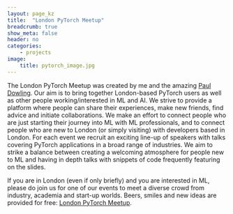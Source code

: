 ```yaml
---
layout: page_kz
title:  "London PyTorch Meetup"
breadcrumb: true
show_meta: false
header: no
categories:
    - projects
image:
    title: pytorch_image.jpg
---
```


The London PyTorch Meetup was created by me and the amazing [Paul Dowling][1]. Our aim is to bring together London-based PyTorch users as well as other people working/interested in ML and AI. We strive to provide a platform where people can share their experiences, make new friends, find advice and initiate collaborations. We make an effort to connect people who are just starting their journey into ML with ML professionals, and to connect people who are new to London (or simply visiting) with developers based in London. For each event we recruit an exciting line-up of speakers with talks covering PyTorch applications in a broad range of industries. We aim to strike a balance between creating a welcoming atmosphere for people new to ML and having in depth talks with snippets of code frequently featuring on the slides.

If you are in London (even if only briefly) and you are interested in ML, please do join us for one of our events to meet a diverse crowd from industry, academia and start-up worlds. Beers, smiles and new ideas are provided for free: [London PyTorch Meetup][2].

[1]: https://www.mindstream-ai.com
[2]: https://www.meetup.com/London-PyTorch-Meetup/